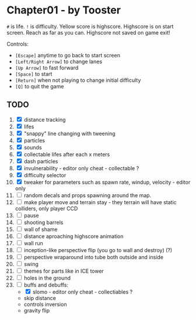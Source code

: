 # Chapter01 - by Tooster

`#` is life. `!` is difficulty. Yellow score is highscore. Highscore is on start screen. Reach as far as you can. Highscore not saved on game exit!

Controls:

- `[Escape]` anytime to go back to start screen
- `[Left/Right Arrow]` to change lanes
- `[Up Arrow]` to fast forward
- `[Space]` to start
- `[Return]` when not playing to change initial difficulty
- `[Q]` to quit the game

## TODO

1. <input type=checkbox checked> distance tracking
2. <input type=checkbox checked> lifes
3. <input type=checkbox checked> "snappy" line changing with tweening
4. <input type=checkbox checked> particles
5. <input type=checkbox checked> sounds
6. <input type=checkbox checked> collectable lifes after each x meters
7. <input type=checkbox checked> dash particles
8. <input type=checkbox checked> invulnerability - editor only cheat - collectable ?
9. <input type=checkbox checked> difficulty selector
10. <input type=checkbox checked> tweaker for parameters such as spawn rate, windup, velocity - editor only
11. <input type=checkbox> random decals and props spawning around the map.
12. <input type=checkbox> make player move and terrain stay - they terrain will have static colliders, only player CCD
13. <input type=checkbox> pause
14. <input type=checkbox> shooting barrels
15. <input type=checkbox> wall of shame
16. <input type=checkbox> distance aproaching highscore animation
17. <input type=checkbox> wall run
18. <input type=checkbox> inception-like perspective flip (you go to wall and destroy) (?)
19. <input type=checkbox> perspective wraparound into tube both outside and inside
20. <input type=checkbox> swing
21. <input type=checkbox> themes for parts like in ICE tower
22. <input type=checkbox> holes in the ground
23. <input type=checkbox> buffs and debuffs:
    - <input type=checkbox checked> slomo - editor only cheat - collectiables ?
    - skip distance
    - controls inversion
    - gravity flip
